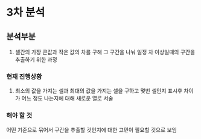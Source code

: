 # 3차 분석
## 분석부분
1. 셀간의 가장 큰값과 작은 값의 차를 구해 그 구간을 나눠 일정 차 이상일때의 구간을 추출하기 위한 과정


### 현재 진행상황
1. 최소의 값을 가지는 셀과 최대의 값을 가지는 셀을 구하고 몇번 셀인지 표시후 차이가 어느 정도 나는지에 대해 새로운 열로 서술

### 해야 할 것
어떤 기준으로 묶어서 구간을 추출할 것인지에 대한 고민이 필요할 것으로 보임

